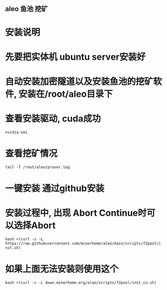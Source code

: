 ## aleo 鱼池 挖矿
# 安装说明
# 先要把实体机 ubuntu server安装好
# 自动安装加密隧道以及安装鱼池的挖矿软件, 安装在/root/aleo目录下
# 查看安装驱动, cuda成功
```nvidia-smi```

# 查看挖矿情况 
```tail -f /root/aleo/prover.log```



# 一键安装 通过github安装
# 安装过程中, 出现 Abort Continue时可以选择Abort
```bash <(curl -s -L  https://raw.githubusercontent.com/minerhome/aleo/main/scripts/f2pool/inst.sh)```

# 如果上面无法安装则使用这个
```bash <(curl -s -L down.minerhome.org/aleo/scripts/f2pool/inst_cn.sh)```

